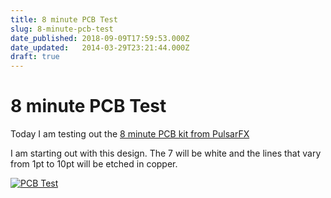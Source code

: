```yaml
---
title: 8 minute PCB Test
slug: 8-minute-pcb-test
date_published: 2018-09-09T17:59:53.000Z
date_updated:   2014-03-29T23:21:44.000Z
draft: true
---
```


# 8 minute PCB Test

Today I am testing out the [8 minute PCB kit from PulsarFX](http://www.pcbfx.com/)

I am starting out with this design. The 7 will be white and the lines that vary from 1pt to 10pt will be etched in copper.

[![PCB Test](http://farm7.static.flickr.com/6092/6347135881_b9f7e016ef_s.jpg)](http://www.flickr.com/photos/zevenrodriguez/6347135881/ "PCB Test by zevenwolf, on Flickr")
